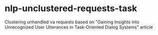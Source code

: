 # nlp-unclustered-requests-task
Clustering unhandled va requests based on "Gaining Insights into Unrecognized User Utterances in Task-Oriented Dialog Systems" article
